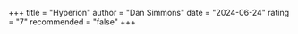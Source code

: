 +++
title = "Hyperion"
author = "Dan Simmons"
date = "2024-06-24"
rating = "7"
recommended = "false"
+++